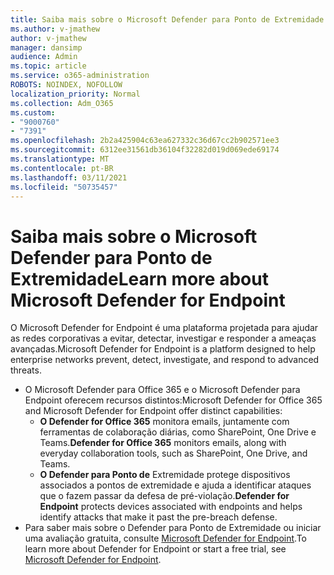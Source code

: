 ```yaml
---
title: Saiba mais sobre o Microsoft Defender para Ponto de Extremidade
ms.author: v-jmathew
author: v-jmathew
manager: dansimp
audience: Admin
ms.topic: article
ms.service: o365-administration
ROBOTS: NOINDEX, NOFOLLOW
localization_priority: Normal
ms.collection: Adm_O365
ms.custom:
- "9000760"
- "7391"
ms.openlocfilehash: 2b2a425904c63ea627332c36d67cc2b902571ee3
ms.sourcegitcommit: 6312ee31561db36104f32282d019d069ede69174
ms.translationtype: MT
ms.contentlocale: pt-BR
ms.lasthandoff: 03/11/2021
ms.locfileid: "50735457"
---
```

# <a name="learn-more-about-microsoft-defender-for-endpoint"></a><span data-ttu-id="7de61-102">Saiba mais sobre o Microsoft Defender para Ponto de Extremidade</span><span class="sxs-lookup"><span data-stu-id="7de61-102">Learn more about Microsoft Defender for Endpoint</span></span>

<span data-ttu-id="7de61-103">O Microsoft Defender for Endpoint é uma plataforma projetada para ajudar as redes corporativas a evitar, detectar, investigar e responder a ameaças avançadas.</span><span class="sxs-lookup"><span data-stu-id="7de61-103">Microsoft Defender for Endpoint is a platform designed to help enterprise networks prevent, detect, investigate, and respond to advanced threats.</span></span>

- <span data-ttu-id="7de61-104">O Microsoft Defender para Office 365 e o Microsoft Defender para Endpoint oferecem recursos distintos:</span><span class="sxs-lookup"><span data-stu-id="7de61-104">Microsoft Defender for Office 365 and Microsoft Defender for Endpoint offer distinct capabilities:</span></span>
  - <span data-ttu-id="7de61-105">**O Defender for Office 365** monitora emails, juntamente com ferramentas de colaboração diárias, como SharePoint, One Drive e Teams.</span><span class="sxs-lookup"><span data-stu-id="7de61-105">**Defender for Office 365** monitors emails, along with everyday collaboration tools, such as SharePoint, One Drive, and Teams.</span></span>
  - <span data-ttu-id="7de61-106">**O Defender para Ponto de** Extremidade protege dispositivos associados a pontos de extremidade e ajuda a identificar ataques que o fazem passar da defesa de pré-violação.</span><span class="sxs-lookup"><span data-stu-id="7de61-106">**Defender for Endpoint** protects devices associated with endpoints and helps identify attacks that make it past the pre-breach defense.</span></span>
- <span data-ttu-id="7de61-107">Para saber mais sobre o Defender para Ponto de Extremidade ou iniciar uma avaliação gratuita, consulte [Microsoft Defender for Endpoint](https://go.microsoft.com/fwlink/?linkid=2094113).</span><span class="sxs-lookup"><span data-stu-id="7de61-107">To learn more about Defender for Endpoint or start a free trial, see [Microsoft Defender for Endpoint](https://go.microsoft.com/fwlink/?linkid=2094113).</span></span>
